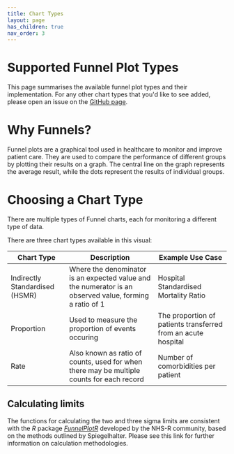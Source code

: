 ```yaml
---
title: Chart Types
layout: page
has_children: true
nav_order: 3
---
```


# Supported Funnel Plot Types

This page summarises the available funnel plot types and their implementation. For any other chart types that you'd like to see added, please open an issue on the [GitHub page](https://github.com/AUS-DOH-Safety-and-Quality/PowerBI-Funnels).

# Why Funnels?
Funnel plots are a graphical tool used in healthcare to monitor and improve patient care. They are used to compare the performance of different groups by plotting their results on a graph. The central line on the graph represents the average result, while the dots represent the results of individual groups.

# Choosing a Chart Type
There are multiple types of Funnel charts, each for monitoring a different type of data.

There are three chart types available in this visual:

| Chart Type | Description | Example Use Case |
| -- | -- | -- |
| Indirectly Standardised (HSMR) | Where the denominator is an expected value and the numerator is an observed value, forming a ratio of 1 | Hospital Standardised Mortality Ratio |
| Proportion | Used to measure the proportion of events occuring | The proportion of patients transferred from an acute hospital |
| Rate | Also known as ratio of counts, used for when there may be multiple counts for each record | Number of comorbidities per patient |

## Calculating limits
The functions for calculating the two and three sigma limits are consistent with the *R* package *[FunnelPlotR](https://nhs-r-community.github.io/FunnelPlotR/)* developed by the NHS-R community, based on the methods outlined by Spiegelhalter. Please see this link for further information on calculation methodologies.